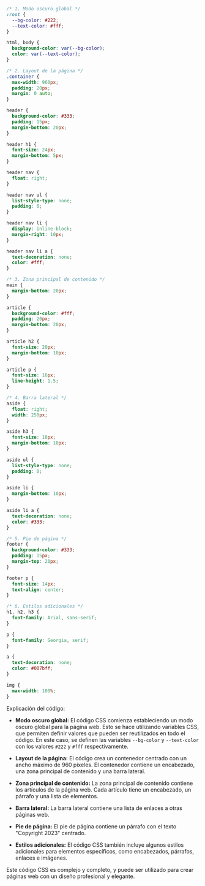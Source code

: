 ```css
/* 1. Modo oscuro global */
:root {
  --bg-color: #222;
  --text-color: #fff;
}

html, body {
  background-color: var(--bg-color);
  color: var(--text-color);
}

/* 2. Layout de la página */
.container {
  max-width: 960px;
  padding: 20px;
  margin: 0 auto;
}

header {
  background-color: #333;
  padding: 15px;
  margin-bottom: 20px;
}

header h1 {
  font-size: 24px;
  margin-bottom: 5px;
}

header nav {
  float: right;
}

header nav ul {
  list-style-type: none;
  padding: 0;
}

header nav li {
  display: inline-block;
  margin-right: 10px;
}

header nav li a {
  text-decoration: none;
  color: #fff;
}

/* 3. Zona principal de contenido */
main {
  margin-bottom: 20px;
}

article {
  background-color: #fff;
  padding: 20px;
  margin-bottom: 20px;
}

article h2 {
  font-size: 20px;
  margin-bottom: 10px;
}

article p {
  font-size: 16px;
  line-height: 1.5;
}

/* 4. Barra lateral */
aside {
  float: right;
  width: 250px;
}

aside h3 {
  font-size: 18px;
  margin-bottom: 10px;
}

aside ul {
  list-style-type: none;
  padding: 0;
}

aside li {
  margin-bottom: 10px;
}

aside li a {
  text-decoration: none;
  color: #333;
}

/* 5. Pie de página */
footer {
  background-color: #333;
  padding: 15px;
  margin-top: 20px;
}

footer p {
  font-size: 14px;
  text-align: center;
}

/* 6. Estilos adicionales */
h1, h2, h3 {
  font-family: Arial, sans-serif;
}

p {
  font-family: Georgia, serif;
}

a {
  text-decoration: none;
  color: #007bff;
}

img {
  max-width: 100%;
}
```

Explicación del código:

* **Modo oscuro global:** El código CSS comienza estableciendo un modo oscuro global para la página web. Esto se hace utilizando variables CSS, que permiten definir valores que pueden ser reutilizados en todo el código. En este caso, se definen las variables `--bg-color` y `--text-color` con los valores `#222` y `#fff` respectivamente.

* **Layout de la página:** El código crea un contenedor centrado con un ancho máximo de 960 píxeles. El contenedor contiene un encabezado, una zona principal de contenido y una barra lateral.

* **Zona principal de contenido:** La zona principal de contenido contiene los artículos de la página web. Cada artículo tiene un encabezado, un párrafo y una lista de elementos.

* **Barra lateral:** La barra lateral contiene una lista de enlaces a otras páginas web.

* **Pie de página:** El pie de página contiene un párrafo con el texto "Copyright 2023" centrado.

* **Estilos adicionales:** El código CSS también incluye algunos estilos adicionales para elementos específicos, como encabezados, párrafos, enlaces e imágenes.

Este código CSS es complejo y completo, y puede ser utilizado para crear páginas web con un diseño profesional y elegante.
